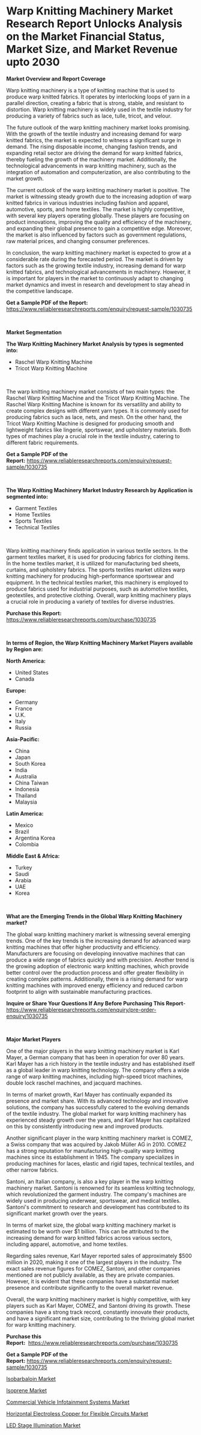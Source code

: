 <p><h1>Warp Knitting Machinery Market Research Report Unlocks Analysis on the Market Financial Status, Market Size, and Market Revenue upto 2030</h1></p><p><strong>Market Overview and Report Coverage</strong></p>
<p><p>Warp knitting machinery is a type of knitting machine that is used to produce warp knitted fabrics. It operates by interlocking loops of yarn in a parallel direction, creating a fabric that is strong, stable, and resistant to distortion. Warp knitting machinery is widely used in the textile industry for producing a variety of fabrics such as lace, tulle, tricot, and velour.</p><p>The future outlook of the warp knitting machinery market looks promising. With the growth of the textile industry and increasing demand for warp knitted fabrics, the market is expected to witness a significant surge in demand. The rising disposable income, changing fashion trends, and expanding retail sector are driving the demand for warp knitted fabrics, thereby fueling the growth of the machinery market. Additionally, the technological advancements in warp knitting machinery, such as the integration of automation and computerization, are also contributing to the market growth.</p><p>The current outlook of the warp knitting machinery market is positive. The market is witnessing steady growth due to the increasing adoption of warp knitted fabrics in various industries including fashion and apparel, automotive, sports, and home textiles. The market is highly competitive, with several key players operating globally. These players are focusing on product innovations, improving the quality and efficiency of the machinery, and expanding their global presence to gain a competitive edge. Moreover, the market is also influenced by factors such as government regulations, raw material prices, and changing consumer preferences.</p><p>In conclusion, the warp knitting machinery market is expected to grow at a considerable rate during the forecasted period. The market is driven by factors such as the growing textile industry, increasing demand for warp knitted fabrics, and technological advancements in machinery. However, it is important for players in the market to continuously adapt to changing market dynamics and invest in research and development to stay ahead in the competitive landscape.</p></p>
<p><strong>Get a Sample PDF of the Report:</strong> <a href="https://www.reliableresearchreports.com/enquiry/request-sample/1030735">https://www.reliableresearchreports.com/enquiry/request-sample/1030735</a></p>
<p>&nbsp;</p>
<p><strong>Market Segmentation</strong></p>
<p><strong>The Warp Knitting Machinery Market Analysis by types is segmented into:</strong></p>
<p><ul><li>Raschel Warp Knitting Machine</li><li>Tricot Warp Knitting Machine</li></ul></p>
<p>&nbsp;</p>
<p><p>The warp knitting machinery market consists of two main types: the Raschel Warp Knitting Machine and the Tricot Warp Knitting Machine. The Raschel Warp Knitting Machine is known for its versatility and ability to create complex designs with different yarn types. It is commonly used for producing fabrics such as lace, nets, and mesh. On the other hand, the Tricot Warp Knitting Machine is designed for producing smooth and lightweight fabrics like lingerie, sportswear, and upholstery materials. Both types of machines play a crucial role in the textile industry, catering to different fabric requirements.</p></p>
<p><strong>Get a Sample PDF of the Report:</strong>&nbsp;<a href="https://www.reliableresearchreports.com/enquiry/request-sample/1030735">https://www.reliableresearchreports.com/enquiry/request-sample/1030735</a></p>
<p>&nbsp;</p>
<p><strong>The Warp Knitting Machinery Market Industry Research by Application is segmented into:</strong></p>
<p><ul><li>Garment Textiles</li><li>Home Textiles</li><li>Sports Textiles</li><li>Technical Textiles</li></ul></p>
<p>&nbsp;</p>
<p><p>Warp knitting machinery finds application in various textile sectors. In the garment textiles market, it is used for producing fabrics for clothing items. In the home textiles market, it is utilized for manufacturing bed sheets, curtains, and upholstery fabrics. The sports textiles market utilizes warp knitting machinery for producing high-performance sportswear and equipment. In the technical textiles market, this machinery is employed to produce fabrics used for industrial purposes, such as automotive textiles, geotextiles, and protective clothing. Overall, warp knitting machinery plays a crucial role in producing a variety of textiles for diverse industries.</p></p>
<p><strong>Purchase this Report:</strong>&nbsp; <a href="https://www.reliableresearchreports.com/purchase/1030735">https://www.reliableresearchreports.com/purchase/1030735</a></p>
<p>&nbsp;</p>
<p><strong>In terms of Region, the Warp Knitting Machinery Market Players available by Region are:</strong></p>
<p>
    <p> <strong> North America: </strong>
        <ul>
            <li>United States</li>
            <li>Canada</li>
        </ul>
        </p> 
    <p> <strong> Europe: </strong>
        <ul>
            <li>Germany</li>
            <li>France</li>
            <li>U.K.</li>
            <li>Italy</li>
            <li>Russia</li>
        </ul>
        </p> 
    <p> <strong> Asia-Pacific: </strong>
        <ul>
            <li>China</li>
            <li>Japan</li>
            <li>South Korea</li>
            <li>India</li>
            <li>Australia</li>
            <li>China Taiwan</li>
            <li>Indonesia</li>
            <li>Thailand</li>
            <li>Malaysia</li>
        </ul>
        </p> 
    <p> <strong> Latin America: </strong>
        <ul>
            <li>Mexico</li>
            <li>Brazil</li>
            <li>Argentina Korea</li>
            <li>Colombia</li>
        </ul>
        </p> 
    <p> <strong> Middle East & Africa: </strong>
        <ul>
            <li>Turkey</li>
            <li>Saudi</li>
            <li>Arabia</li>
            <li>UAE</li>
            <li>Korea</li>
        </ul>
    </p>
    </p>
<p>&nbsp;</p>
<p><strong>What are the Emerging Trends in the Global Warp Knitting Machinery market?</strong></p>
<p><p>The global warp knitting machinery market is witnessing several emerging trends. One of the key trends is the increasing demand for advanced warp knitting machines that offer higher productivity and efficiency. Manufacturers are focusing on developing innovative machines that can produce a wide range of fabrics quickly and with precision. Another trend is the growing adoption of electronic warp knitting machines, which provide better control over the production process and offer greater flexibility in creating complex patterns. Additionally, there is a rising demand for warp knitting machines with improved energy efficiency and reduced carbon footprint to align with sustainable manufacturing practices.</p></p>
<p><strong>Inquire or Share Your Questions If Any Before Purchasing This Report</strong>- <a href="https://www.reliableresearchreports.com/enquiry/pre-order-enquiry/1030735">https://www.reliableresearchreports.com/enquiry/pre-order-enquiry/1030735</a></p>
<p>&nbsp;</p>
<p><strong>Major Market Players</strong></p>
<p><p>One of the major players in the warp knitting machinery market is Karl Mayer, a German company that has been in operation for over 80 years. Karl Mayer has a rich history in the textile industry and has established itself as a global leader in warp knitting technology. The company offers a wide range of warp knitting machines, including high-speed tricot machines, double lock raschel machines, and jacquard machines.</p><p>In terms of market growth, Karl Mayer has continually expanded its presence and market share. With its advanced technology and innovative solutions, the company has successfully catered to the evolving demands of the textile industry. The global market for warp knitting machinery has experienced steady growth over the years, and Karl Mayer has capitalized on this by consistently introducing new and improved products.</p><p>Another significant player in the warp knitting machinery market is COMEZ, a Swiss company that was acquired by Jakob Müller AG in 2010. COMEZ has a strong reputation for manufacturing high-quality warp knitting machines since its establishment in 1945. The company specializes in producing machines for laces, elastic and rigid tapes, technical textiles, and other narrow fabrics.</p><p>Santoni, an Italian company, is also a key player in the warp knitting machinery market. Santoni is renowned for its seamless knitting technology, which revolutionized the garment industry. The company's machines are widely used in producing underwear, sportswear, and medical textiles. Santoni's commitment to research and development has contributed to its significant market growth over the years.</p><p>In terms of market size, the global warp knitting machinery market is estimated to be worth over $1 billion. This can be attributed to the increasing demand for warp knitted fabrics across various sectors, including apparel, automotive, and home textiles.</p><p>Regarding sales revenue, Karl Mayer reported sales of approximately $500 million in 2020, making it one of the largest players in the industry. The exact sales revenue figures for COMEZ, Santoni, and other companies mentioned are not publicly available, as they are private companies. However, it is evident that these companies have a substantial market presence and contribute significantly to the overall market revenue.</p><p>Overall, the warp knitting machinery market is highly competitive, with key players such as Karl Mayer, COMEZ, and Santoni driving its growth. These companies have a strong track record, constantly innovate their products, and have a significant market size, contributing to the thriving global market for warp knitting machinery.</p></p>
<p><strong>Purchase this Report:</strong>&nbsp;&nbsp;<a href="https://www.reliableresearchreports.com/purchase/1030735">https://www.reliableresearchreports.com/purchase/1030735</a></p>
<p></p>
<p><strong>Get a Sample PDF of the Report:</strong>&nbsp;<a href="https://www.reliableresearchreports.com/enquiry/request-sample/1030735">https://www.reliableresearchreports.com/enquiry/request-sample/1030735</a></p>
<p><p><a href="https://www.linkedin.com/pulse/isobarbaloin-market-size-growth-forecast-from-2023-2030-hilme/">Isobarbaloin Market</a></p><p><a href="https://medium.com/@madelynyost/isoprene-market-size-growth-forecast-2023-2030-2c2514dff8bf">Isoprene Market</a></p><p><a href="https://issuu.com/reportprime-2/docs/commercial-vehicle-infotainment-systems-market-siz?fr=xKAE9_zU1NQ">Commercial Vehicle Infotainment Systems Market</a></p><p><a href="https://www.reportprime.com/horizontal-electroless-copper-for-flexible-circuits-r3045">Horizontal Electroless Copper for Flexible Circuits Market</a></p><p><a href="https://github.com/JameTravis/Market-Research-Report-List-1/blob/main/led-stage-illumination-market.md">LED Stage Illumination Market</a></p></p>